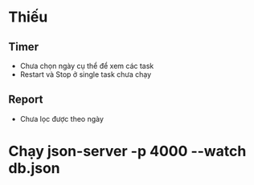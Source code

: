 # Thiếu

## Timer

- Chưa chọn ngày cụ thể để xem các task
- Restart và Stop ở single task chưa chạy

## Report

- Chưa lọc được theo ngày

# Chạy json-server -p 4000 --watch db.json
